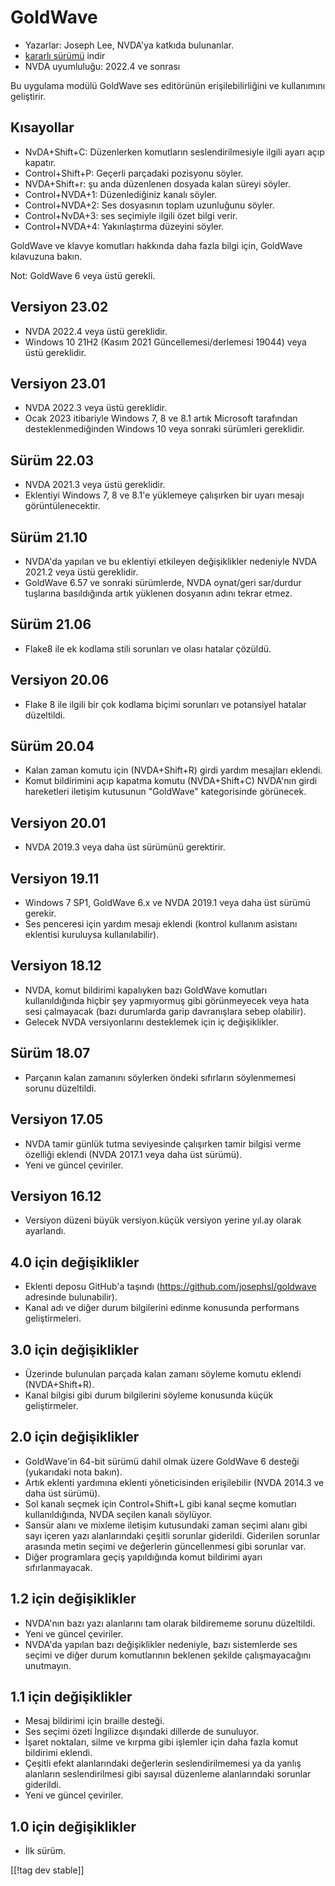 # GoldWave #

* Yazarlar: Joseph Lee, NVDA'ya katkıda bulunanlar.
* [kararlı sürümü][1] indir
* NVDA uyumluluğu: 2022.4 ve sonrası

Bu uygulama modülü GoldWave ses editörünün erişilebilirliğini ve kullanımını
geliştirir.

## Kısayollar ##

* NvDA+Shift+C: Düzenlerken komutların seslendirilmesiyle ilgili ayarı açıp
  kapatır.
* Control+Shift+P: Geçerli parçadaki pozisyonu söyler.
* NVDA+Shift+r: şu anda düzenlenen dosyada kalan süreyi söyler.
* Control+NVDA+1: Düzenlediğiniz kanalı söyler.
* Control+NVDA+2: Ses dosyasının toplam uzunluğunu söyler.
* Control+NvDA+3: ses seçimiyle ilgili özet bilgi verir.
* Control+NVDA+4: Yakınlaştırma düzeyini söyler.

GoldWave ve klavye komutları hakkında daha fazla bilgi için, GoldWave
kılavuzuna bakın.

Not: GoldWave 6 veya üstü gerekli.

## Versiyon 23.02

* NVDA 2022.4 veya üstü gereklidir.
* Windows 10 21H2 (Kasım 2021 Güncellemesi/derlemesi 19044) veya üstü
  gereklidir.

## Versiyon 23.01

* NVDA 2022.3 veya üstü gereklidir.
* Ocak 2023 itibariyle Windows 7, 8 ve 8.1 artık Microsoft tarafından
  desteklenmediğinden Windows 10 veya sonraki sürümleri gereklidir.

## Sürüm 22.03

* NVDA 2021.3 veya üstü gereklidir.
* Eklentiyi Windows 7, 8 ve 8.1'e yüklemeye çalışırken bir uyarı mesajı
  görüntülenecektir.

## Sürüm 21.10

* NVDA'da yapılan ve bu eklentiyi etkileyen değişiklikler nedeniyle NVDA
  2021.2 veya üstü gereklidir.
* GoldWave 6.57 ve sonraki sürümlerde, NVDA oynat/geri sar/durdur tuşlarına
  basıldığında artık yüklenen dosyanın adını tekrar etmez.

## Sürüm 21.06

* Flake8 ile ek kodlama stili sorunları ve olası hatalar çözüldü.

## Versiyon 20.06

* Flake 8 ile ilgili bir çok kodlama biçimi sorunları ve potansiyel hatalar
  düzeltildi.

## Sürüm 20.04

* Kalan zaman komutu için (NVDA+Shift+R) girdi yardım mesajları eklendi.
* Komut bildirimini açıp kapatma komutu (NVDA+Shift+C) NVDA'nın girdi
  hareketleri iletişim kutusunun "GoldWave" kategorisinde görünecek.

## Versiyon 20.01

* NVDA 2019.3 veya daha üst sürümünü gerektirir.

## Versiyon 19.11

* Windows 7 SP1, GoldWave 6.x ve NVDA 2019.1 veya daha üst sürümü gerekir.
* Ses penceresi için yardım mesajı eklendi (kontrol kullanım asistanı
  eklentisi kuruluysa kullanılabilir).

## Versiyon 18.12

* NVDA, komut bildirimi kapalıyken bazı GoldWave komutları kullanıldığında
  hiçbir şey yapmıyormuş gibi görünmeyecek veya hata sesi çalmayacak (bazı
  durumlarda garip davranışlara sebep olabilir).
* Gelecek NVDA versiyonlarını desteklemek için iç değişiklikler.

## Sürüm 18.07

* Parçanın kalan zamanını söylerken öndeki sıfırların söylenmemesi sorunu
  düzeltildi.

## Versiyon 17.05

* NVDA tamir günlük tutma seviyesinde çalışırken tamir bilgisi verme
  özelliği eklendi (NVDA 2017.1 veya daha üst sürümü).
* Yeni ve güncel çeviriler.

## Versiyon 16.12

* Versiyon düzeni büyük versiyon.küçük versiyon yerine yıl.ay olarak
  ayarlandı.

## 4.0 için değişiklikler

* Eklenti deposu GitHub'a taşındı (https://github.com/josephsl/goldwave
  adresinde bulunabilir).
* Kanal adı ve diğer durum bilgilerini edinme konusunda performans
  geliştirmeleri.

## 3.0 için değişiklikler

* Üzerinde bulunulan parçada kalan zamanı söyleme komutu eklendi
  (NVDA+Shift+R).
* Kanal bilgisi gibi durum bilgilerini söyleme konusunda küçük
  geliştirmeler.

## 2.0 için değişiklikler

* GoldWave'in 64-bit sürümü dahil olmak üzere GoldWave 6 desteği (yukarıdaki
  nota bakın).
* Artık eklenti yardımına eklenti yöneticisinden erişilebilir (NVDA 2014.3
  ve daha üst sürümü).
* Sol kanalı seçmek için Control+Shift+L gibi kanal seçme komutları
  kullanıldığında, NVDA seçilen kanalı söylüyor.
* Sansür alanı ve mixleme iletişim kutusundaki zaman seçimi alanı gibi sayı
  içeren yazı alanlarındaki çeşitli sorunlar giderildi. Giderilen sorunlar
  arasında metin seçimi ve değerlerin güncellenmesi gibi sorunlar var.
* Diğer programlara geçiş yapıldığında komut bildirimi ayarı
  sıfırlanmayacak.

## 1.2 için değişiklikler

* NVDA'nın bazı yazı alanlarını tam olarak bildirememe sorunu düzeltildi.
* Yeni ve güncel çeviriler.
* NVDA'da yapılan bazı değişiklikler nedeniyle, bazı sistemlerde ses seçimi
  ve diğer durum komutlarının beklenen şekilde çalışmayacağını unutmayın.

## 1.1 için değişiklikler

* Mesaj bildirimi için braille desteği.
* Ses seçimi özeti İngilizce dışındaki dillerde de sunuluyor.
* İşaret noktaları, silme ve kırpma gibi işlemler için daha fazla komut
  bildirimi eklendi.
* Çeşitli efekt alanlarındaki değerlerin seslendirilmemesi ya da yanlış
  alanların seslendirilmesi gibi sayısal düzenleme alanlarındaki sorunlar
  giderildi.
* Yeni ve güncel çeviriler.

## 1.0 için değişiklikler

* İlk sürüm.

[[!tag dev stable]]

[1]: https://www.nvaccess.org/addonStore/legacy?file=goldwave
